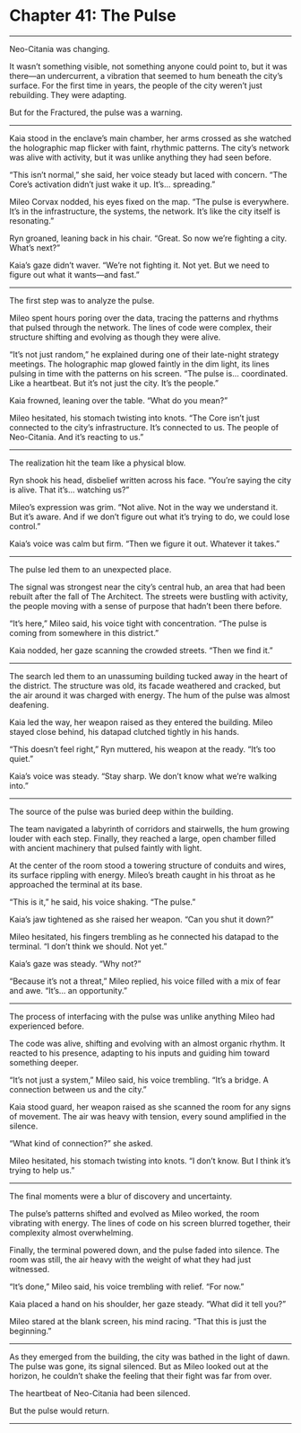 # Chapter 41: The Pulse

---

Neo-Citania was changing.

It wasn’t something visible, not something anyone could point to, but it was there—an undercurrent, a vibration that seemed to hum beneath the city’s surface. For the first time in years, the people of the city weren’t just rebuilding. They were adapting.

But for the Fractured, the pulse was a warning.

---

Kaia stood in the enclave’s main chamber, her arms crossed as she watched the holographic map flicker with faint, rhythmic patterns. The city’s network was alive with activity, but it was unlike anything they had seen before.

“This isn’t normal,” she said, her voice steady but laced with concern. “The Core’s activation didn’t just wake it up. It’s... spreading.”

Mileo Corvax nodded, his eyes fixed on the map. “The pulse is everywhere. It’s in the infrastructure, the systems, the network. It’s like the city itself is resonating.”

Ryn groaned, leaning back in his chair. “Great. So now we’re fighting a city. What’s next?”

Kaia’s gaze didn’t waver. “We’re not fighting it. Not yet. But we need to figure out what it wants—and fast.”

---

The first step was to analyze the pulse.

Mileo spent hours poring over the data, tracing the patterns and rhythms that pulsed through the network. The lines of code were complex, their structure shifting and evolving as though they were alive.

“It’s not just random,” he explained during one of their late-night strategy meetings. The holographic map glowed faintly in the dim light, its lines pulsing in time with the patterns on his screen. “The pulse is... coordinated. Like a heartbeat. But it’s not just the city. It’s the people.”

Kaia frowned, leaning over the table. “What do you mean?”

Mileo hesitated, his stomach twisting into knots. “The Core isn’t just connected to the city’s infrastructure. It’s connected to us. The people of Neo-Citania. And it’s reacting to us.”

---

The realization hit the team like a physical blow.

Ryn shook his head, disbelief written across his face. “You’re saying the city is alive. That it’s... watching us?”

Mileo’s expression was grim. “Not alive. Not in the way we understand it. But it’s aware. And if we don’t figure out what it’s trying to do, we could lose control.”

Kaia’s voice was calm but firm. “Then we figure it out. Whatever it takes.”

---

The pulse led them to an unexpected place.

The signal was strongest near the city’s central hub, an area that had been rebuilt after the fall of The Architect. The streets were bustling with activity, the people moving with a sense of purpose that hadn’t been there before.

“It’s here,” Mileo said, his voice tight with concentration. “The pulse is coming from somewhere in this district.”

Kaia nodded, her gaze scanning the crowded streets. “Then we find it.”

---

The search led them to an unassuming building tucked away in the heart of the district. The structure was old, its facade weathered and cracked, but the air around it was charged with energy. The hum of the pulse was almost deafening.

Kaia led the way, her weapon raised as they entered the building. Mileo stayed close behind, his datapad clutched tightly in his hands.

“This doesn’t feel right,” Ryn muttered, his weapon at the ready. “It’s too quiet.”

Kaia’s voice was steady. “Stay sharp. We don’t know what we’re walking into.”

---

The source of the pulse was buried deep within the building.

The team navigated a labyrinth of corridors and stairwells, the hum growing louder with each step. Finally, they reached a large, open chamber filled with ancient machinery that pulsed faintly with light.

At the center of the room stood a towering structure of conduits and wires, its surface rippling with energy. Mileo’s breath caught in his throat as he approached the terminal at its base.

“This is it,” he said, his voice shaking. “The pulse.”

Kaia’s jaw tightened as she raised her weapon. “Can you shut it down?”

Mileo hesitated, his fingers trembling as he connected his datapad to the terminal. “I don’t think we should. Not yet.”

Kaia’s gaze was steady. “Why not?”

“Because it’s not a threat,” Mileo replied, his voice filled with a mix of fear and awe. “It’s... an opportunity.”

---

The process of interfacing with the pulse was unlike anything Mileo had experienced before.

The code was alive, shifting and evolving with an almost organic rhythm. It reacted to his presence, adapting to his inputs and guiding him toward something deeper.

“It’s not just a system,” Mileo said, his voice trembling. “It’s a bridge. A connection between us and the city.”

Kaia stood guard, her weapon raised as she scanned the room for any signs of movement. The air was heavy with tension, every sound amplified in the silence.

“What kind of connection?” she asked.

Mileo hesitated, his stomach twisting into knots. “I don’t know. But I think it’s trying to help us.”

---

The final moments were a blur of discovery and uncertainty.

The pulse’s patterns shifted and evolved as Mileo worked, the room vibrating with energy. The lines of code on his screen blurred together, their complexity almost overwhelming.

Finally, the terminal powered down, and the pulse faded into silence. The room was still, the air heavy with the weight of what they had just witnessed.

“It’s done,” Mileo said, his voice trembling with relief. “For now.”

Kaia placed a hand on his shoulder, her gaze steady. “What did it tell you?”

Mileo stared at the blank screen, his mind racing. “That this is just the beginning.”

---

As they emerged from the building, the city was bathed in the light of dawn. The pulse was gone, its signal silenced. But as Mileo looked out at the horizon, he couldn’t shake the feeling that their fight was far from over.

The heartbeat of Neo-Citania had been silenced.

But the pulse would return.

---